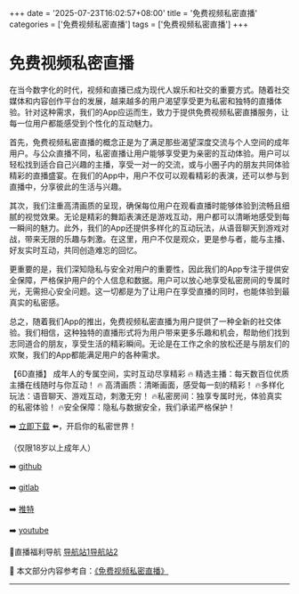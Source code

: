 +++
date = '2025-07-23T16:02:57+08:00'
title = '免费视频私密直播'
categories = ['免费视频私密直播']
tags = ['免费视频私密直播']
+++

# 免费视频私密直播

在当今数字化的时代，视频和直播已成为现代人娱乐和社交的重要方式。随着社交媒体和内容创作平台的发展，越来越多的用户渴望享受更为私密和独特的直播体验。针对这种需求，我们的App应运而生，致力于提供免费视频私密直播服务，让每一位用户都能感受到个性化的互动魅力。

首先，免费视频私密直播的概念正是为了满足那些渴望深度交流与个人空间的成年用户。与公众直播不同，私密直播让用户能够享受更为亲密的互动体验。用户可以轻松找到适合自己兴趣的主播，享受一对一的交流，或与小圈子内的朋友共同体验精彩的直播盛宴。在我们的App中，用户不仅可以观看精彩的表演，还可以参与到直播中，分享彼此的生活与兴趣。

其次，我们注重高清画质的呈现，确保每位用户在观看直播时能够体验到流畅且细腻的视觉效果。无论是精彩的舞蹈表演还是游戏互动，用户都可以清晰地感受到每一瞬间的魅力。此外，我们的App还提供多样化的互动玩法，从语音聊天到游戏对战，带来无限的乐趣与刺激。在这里，用户不仅是观众，更是参与者，能与主播、好友实时互动，共同创造难忘的回忆。

更重要的是，我们深知隐私与安全对用户的重要性，因此我们的App专注于提供安全保障，严格保护用户的个人信息和数据。用户可以放心地享受私密房间的专属时光，无需担心安全问题。这一切都是为了让用户在享受直播的同时，也能体验到最真实的私密感。

总之，随着我们App的推出，免费视频私密直播为用户提供了一种全新的社交体验。我们相信，这种独特的直播形式将为用户带来更多乐趣和机会，帮助他们找到志同道合的朋友，享受生活的精彩瞬间。无论是在工作之余的放松还是与朋友们的欢聚，我们的App都能满足用户的各种需求。

【6D直播】
成年人的专属空间，实时互动尽享精彩
🔥 精选主播：每天数百位优质主播在线随时与你互动！
🔥 高清画质：清晰画面，感受每一刻的精彩！
🔥多样化玩法：语音聊天、游戏互动，刺激无穷！
🔥私密房间：独享专属时光，体验真实的私密体验！
🔥安全保障：隐私与数据安全，我们承诺严格保护！

➡️ [立即下载](https://down123.s3.ap-east-1.amazonaws.com/down/down.html?channelCode=blog) ⬅️，开启你的私密世界！

（仅限18岁以上成年人）

➡️ [github](https://aldult-live.github.io/)

➡️ [gitlab](https://seo-09598d.gitlab.io/)

➡️ [推特](https://x.com/wegame33)

➡️ [youtube](https://www.youtube.com/@6Dlive)

🔞直播福利导航 [导航站1](https://webstack-86085a.gitlab.io/)[导航站2](https://onlygit123-2.github.io/)


📘 本文部分内容参考自：[《免费视频私密直播》](https://github.com/tata25721/tata)

---
